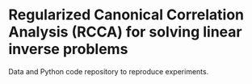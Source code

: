 # Regularized Canonical Correlation Analysis (RCCA) for solving linear inverse problems

Data and Python code repository to reproduce experiments.